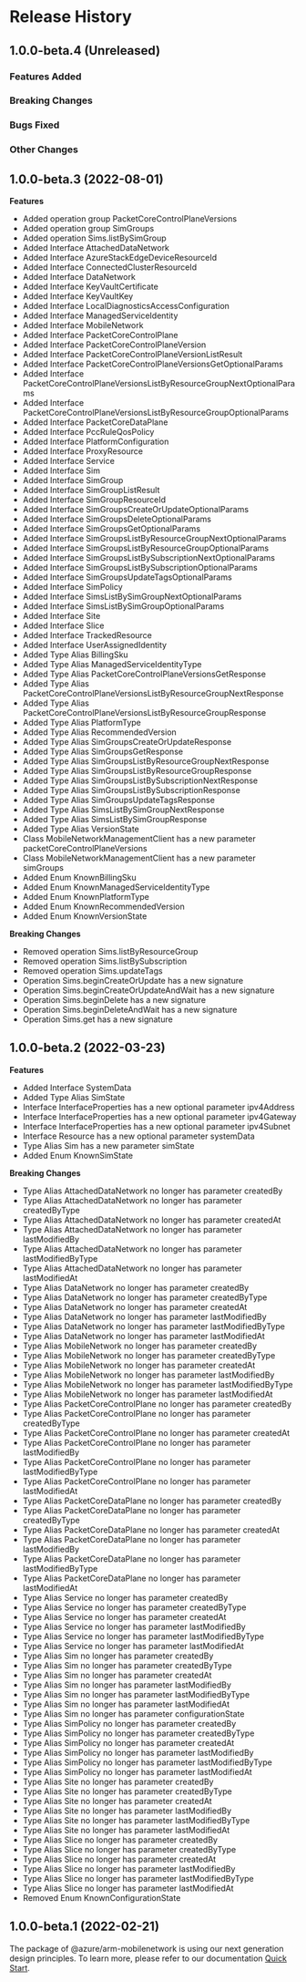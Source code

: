 # Release History

## 1.0.0-beta.4 (Unreleased)

### Features Added

### Breaking Changes

### Bugs Fixed

### Other Changes

## 1.0.0-beta.3 (2022-08-01)
    
**Features**

  - Added operation group PacketCoreControlPlaneVersions
  - Added operation group SimGroups
  - Added operation Sims.listBySimGroup
  - Added Interface AttachedDataNetwork
  - Added Interface AzureStackEdgeDeviceResourceId
  - Added Interface ConnectedClusterResourceId
  - Added Interface DataNetwork
  - Added Interface KeyVaultCertificate
  - Added Interface KeyVaultKey
  - Added Interface LocalDiagnosticsAccessConfiguration
  - Added Interface ManagedServiceIdentity
  - Added Interface MobileNetwork
  - Added Interface PacketCoreControlPlane
  - Added Interface PacketCoreControlPlaneVersion
  - Added Interface PacketCoreControlPlaneVersionListResult
  - Added Interface PacketCoreControlPlaneVersionsGetOptionalParams
  - Added Interface PacketCoreControlPlaneVersionsListByResourceGroupNextOptionalParams
  - Added Interface PacketCoreControlPlaneVersionsListByResourceGroupOptionalParams
  - Added Interface PacketCoreDataPlane
  - Added Interface PccRuleQosPolicy
  - Added Interface PlatformConfiguration
  - Added Interface ProxyResource
  - Added Interface Service
  - Added Interface Sim
  - Added Interface SimGroup
  - Added Interface SimGroupListResult
  - Added Interface SimGroupResourceId
  - Added Interface SimGroupsCreateOrUpdateOptionalParams
  - Added Interface SimGroupsDeleteOptionalParams
  - Added Interface SimGroupsGetOptionalParams
  - Added Interface SimGroupsListByResourceGroupNextOptionalParams
  - Added Interface SimGroupsListByResourceGroupOptionalParams
  - Added Interface SimGroupsListBySubscriptionNextOptionalParams
  - Added Interface SimGroupsListBySubscriptionOptionalParams
  - Added Interface SimGroupsUpdateTagsOptionalParams
  - Added Interface SimPolicy
  - Added Interface SimsListBySimGroupNextOptionalParams
  - Added Interface SimsListBySimGroupOptionalParams
  - Added Interface Site
  - Added Interface Slice
  - Added Interface TrackedResource
  - Added Interface UserAssignedIdentity
  - Added Type Alias BillingSku
  - Added Type Alias ManagedServiceIdentityType
  - Added Type Alias PacketCoreControlPlaneVersionsGetResponse
  - Added Type Alias PacketCoreControlPlaneVersionsListByResourceGroupNextResponse
  - Added Type Alias PacketCoreControlPlaneVersionsListByResourceGroupResponse
  - Added Type Alias PlatformType
  - Added Type Alias RecommendedVersion
  - Added Type Alias SimGroupsCreateOrUpdateResponse
  - Added Type Alias SimGroupsGetResponse
  - Added Type Alias SimGroupsListByResourceGroupNextResponse
  - Added Type Alias SimGroupsListByResourceGroupResponse
  - Added Type Alias SimGroupsListBySubscriptionNextResponse
  - Added Type Alias SimGroupsListBySubscriptionResponse
  - Added Type Alias SimGroupsUpdateTagsResponse
  - Added Type Alias SimsListBySimGroupNextResponse
  - Added Type Alias SimsListBySimGroupResponse
  - Added Type Alias VersionState
  - Class MobileNetworkManagementClient has a new parameter packetCoreControlPlaneVersions
  - Class MobileNetworkManagementClient has a new parameter simGroups
  - Added Enum KnownBillingSku
  - Added Enum KnownManagedServiceIdentityType
  - Added Enum KnownPlatformType
  - Added Enum KnownRecommendedVersion
  - Added Enum KnownVersionState

**Breaking Changes**

  - Removed operation Sims.listByResourceGroup
  - Removed operation Sims.listBySubscription
  - Removed operation Sims.updateTags
  - Operation Sims.beginCreateOrUpdate has a new signature
  - Operation Sims.beginCreateOrUpdateAndWait has a new signature
  - Operation Sims.beginDelete has a new signature
  - Operation Sims.beginDeleteAndWait has a new signature
  - Operation Sims.get has a new signature
    
    
## 1.0.0-beta.2 (2022-03-23)
    
**Features**

  - Added Interface SystemData
  - Added Type Alias SimState
  - Interface InterfaceProperties has a new optional parameter ipv4Address
  - Interface InterfaceProperties has a new optional parameter ipv4Gateway
  - Interface InterfaceProperties has a new optional parameter ipv4Subnet
  - Interface Resource has a new optional parameter systemData
  - Type Alias Sim has a new parameter simState
  - Added Enum KnownSimState

**Breaking Changes**

  - Type Alias AttachedDataNetwork no longer has parameter createdBy
  - Type Alias AttachedDataNetwork no longer has parameter createdByType
  - Type Alias AttachedDataNetwork no longer has parameter createdAt
  - Type Alias AttachedDataNetwork no longer has parameter lastModifiedBy
  - Type Alias AttachedDataNetwork no longer has parameter lastModifiedByType
  - Type Alias AttachedDataNetwork no longer has parameter lastModifiedAt
  - Type Alias DataNetwork no longer has parameter createdBy
  - Type Alias DataNetwork no longer has parameter createdByType
  - Type Alias DataNetwork no longer has parameter createdAt
  - Type Alias DataNetwork no longer has parameter lastModifiedBy
  - Type Alias DataNetwork no longer has parameter lastModifiedByType
  - Type Alias DataNetwork no longer has parameter lastModifiedAt
  - Type Alias MobileNetwork no longer has parameter createdBy
  - Type Alias MobileNetwork no longer has parameter createdByType
  - Type Alias MobileNetwork no longer has parameter createdAt
  - Type Alias MobileNetwork no longer has parameter lastModifiedBy
  - Type Alias MobileNetwork no longer has parameter lastModifiedByType
  - Type Alias MobileNetwork no longer has parameter lastModifiedAt
  - Type Alias PacketCoreControlPlane no longer has parameter createdBy
  - Type Alias PacketCoreControlPlane no longer has parameter createdByType
  - Type Alias PacketCoreControlPlane no longer has parameter createdAt
  - Type Alias PacketCoreControlPlane no longer has parameter lastModifiedBy
  - Type Alias PacketCoreControlPlane no longer has parameter lastModifiedByType
  - Type Alias PacketCoreControlPlane no longer has parameter lastModifiedAt
  - Type Alias PacketCoreDataPlane no longer has parameter createdBy
  - Type Alias PacketCoreDataPlane no longer has parameter createdByType
  - Type Alias PacketCoreDataPlane no longer has parameter createdAt
  - Type Alias PacketCoreDataPlane no longer has parameter lastModifiedBy
  - Type Alias PacketCoreDataPlane no longer has parameter lastModifiedByType
  - Type Alias PacketCoreDataPlane no longer has parameter lastModifiedAt
  - Type Alias Service no longer has parameter createdBy
  - Type Alias Service no longer has parameter createdByType
  - Type Alias Service no longer has parameter createdAt
  - Type Alias Service no longer has parameter lastModifiedBy
  - Type Alias Service no longer has parameter lastModifiedByType
  - Type Alias Service no longer has parameter lastModifiedAt
  - Type Alias Sim no longer has parameter createdBy
  - Type Alias Sim no longer has parameter createdByType
  - Type Alias Sim no longer has parameter createdAt
  - Type Alias Sim no longer has parameter lastModifiedBy
  - Type Alias Sim no longer has parameter lastModifiedByType
  - Type Alias Sim no longer has parameter lastModifiedAt
  - Type Alias Sim no longer has parameter configurationState
  - Type Alias SimPolicy no longer has parameter createdBy
  - Type Alias SimPolicy no longer has parameter createdByType
  - Type Alias SimPolicy no longer has parameter createdAt
  - Type Alias SimPolicy no longer has parameter lastModifiedBy
  - Type Alias SimPolicy no longer has parameter lastModifiedByType
  - Type Alias SimPolicy no longer has parameter lastModifiedAt
  - Type Alias Site no longer has parameter createdBy
  - Type Alias Site no longer has parameter createdByType
  - Type Alias Site no longer has parameter createdAt
  - Type Alias Site no longer has parameter lastModifiedBy
  - Type Alias Site no longer has parameter lastModifiedByType
  - Type Alias Site no longer has parameter lastModifiedAt
  - Type Alias Slice no longer has parameter createdBy
  - Type Alias Slice no longer has parameter createdByType
  - Type Alias Slice no longer has parameter createdAt
  - Type Alias Slice no longer has parameter lastModifiedBy
  - Type Alias Slice no longer has parameter lastModifiedByType
  - Type Alias Slice no longer has parameter lastModifiedAt
  - Removed Enum KnownConfigurationState
    
    
## 1.0.0-beta.1 (2022-02-21)

The package of @azure/arm-mobilenetwork is using our next generation design principles. To learn more, please refer to our documentation [Quick Start](https://aka.ms/js-track2-quickstart).
